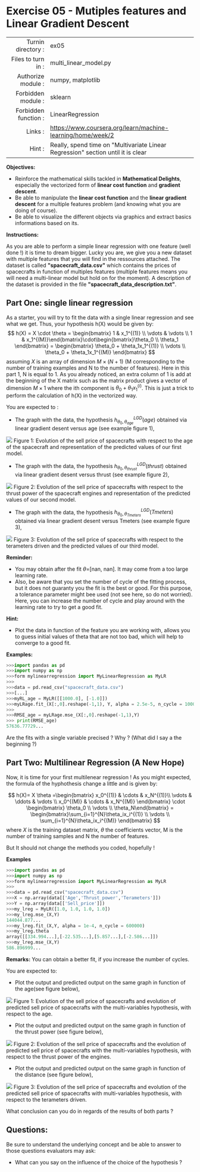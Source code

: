 # Exercise 05 - Mutiples features and Linear Gradient Descent

|                         |                    |
| -----------------------:| ------------------ |
|   Turnin directory :    |  ex05              |
|   Files to turn in :    |  multi_linear\_model.py  |
|   Authorize module :    |  numpy, matplotlib |
|   Forbidden module :    |  sklearn           |
|   Forbidden function :  |  LinearRegression  |
|   Links :               | https://www.coursera.org/learn/machine-learning/home/week/2  |
|   Hint :                | Really, spend time on "Multivariate Linear Regression" section until it is clear |

**Objectives:** 

* Reinforce the mathematical skills tackled in **Mathematical Delights**, especially the vectorized form of __linear cost function__ and __gradient descent__.
* Be able to manipulate the __linear cost function__ and the __linear gradient descent__ for a multiple features problem (and knowing what you are doing of course).
* Be able to visualize the different objects via graphics and extract basics informations based on its.


**Instructions:**

As you are able to perform a simple linear regression with one feature (well done !) it is time to dream bigger.
Lucky you are, we give you a new dataset with multiple features that you will find in the ressources attached.
The dataset is called __"spacecraft_data.csv"__ which contains the prices of spacecrafts in function of multiples features (multiple features means you will need a multi-linear model but hold on for the moment). A description of the dataset is provided in the file __"spacecraft_data_description.txt"__.


## Part One: single linear regression

As a starter, you will try to fit the data with a single linear regression and see what we get.
Thus, your hypothesis h(X) would be given by:
$$
h(X) = X \cdot \theta = \begin{bmatrix} 1 & x_1^{(1)} \\ \vdots & \vdots \\ 1 & x_1^{(M)}\end{bmatrix}\cdot\begin{bmatrix}\theta_0 \\ \theta_1 \end{bmatrix} = \begin{bmatrix} \theta_0 + \theta_1x_1^{(1)} \\ \vdots \\ \theta_0 + \theta_1x_1^{(M)} \end{bmatrix}
$$
assuming $X$ is an array of dimension $M \times (N+1)$ (M corresponding to the number of training examples and N to the number of features). Here in this part 1, N is equal to 1.
As you already noticed, an extra column of 1 is add at the beginning of the X matrix such as the matrix product gives a vector of dimension $M \times 1$ where the ith component is $\theta_0 + \theta_1x_1^{(i)}$. This is just a trick to perform the calculation of h(X) in the vectorized way.

You are expected to :
* The graph with the data, the hypothesis $h_{{\theta_0,\theta_{age}}}^{LGD}(age)$ obtained via linear gradient desent versus age (see example figure 1),

<img src="day01/assets/ex05_price_vs_age_part1.png" />
Figure 1: Evolution of the sell price of spacecrafts with respect to the age of the spacecraft and representation of the predicted values of our first model.

* The graph with the data, the hypothesis $h_{{\theta_0,\theta_{thrust}}}^{LGD}(thrust)$ obtained via linear gradient desent versus thrust (see example figure 2),

<img src="day01/assets/ex05_price_vs_thrust_part1.png" />
Figure 2: Evolution of the sell price of spacecrafts with respect to the thrust power of the spacecraft engines and representation of the predicted values of our second model.

* The graph with the data, the hypothesis $h_{{\theta_0,\theta_{Tmeters}}}^{LGD}(Tmeters)$ obtained via linear gradient desent versus Tmeters (see example figure 3),

<img src="day01/assets/ex05_price_vs_Tmeters_part1.png" />
Figure 3: Evolution of the sell price of spacecrafts with respect to the terameters driven and the predicted values of our third model.

**Reminder:**
* You may obtain after the fit $\theta$=[nan, nan]. It may come from a too large learning rate. 
* Also, be aware that you set the number of cycle of the fitting process, but it does not guaranty you the fit is the best or good. For this purpose, a tolerance parameter might bee used (not see here, so do not worried).
Here, you can increase the number of cycle and play around with the learning rate to try to get a good fit.

**Hint:**
* Plot the data in function of the feature you are working with, allows you to guess initial values of theta that are not too bad, which will help to converge to a good fit.

**Examples:**
```python
>>>import pandas as pd
>>>import numpy as np
>>>form mylinearregression import MyLinearRegression as MyLR
>>>
>>>data = pd.read_csv("spacecraft_data.csv")
>>>[...]
>>>myRL_age = MyLR([[1000.0], [-1.0]])
>>>myLRage.fit_(X[:,0].reshape(-1,1), Y, alpha = 2.5e-5, n_cycle = 100000)
>>>
>>>RMSE_age = myLRage.mse_(X[:,0].reshape(-1,1),Y)
>>> print(RMSE_age)
57636.77729...
```

Are the fits with a single variable precised ? Why ? (What did I say a the beginning ?)

## Part Two: Multilinear Regression (A New Hope)

Now, it is time for your first multilenear regression !
As you might expected, the formula of the hyphothesis change a little and is given by:

$$
h(X)= X \theta
  =\begin{bmatrix} x_0^{(1)} & \cdots & x_N^{(1)}\\ \vdots & \ddots & \vdots \\ x_0^{(M)} & \cdots & x_N^{(M)}  \end{bmatrix} \cdot \begin{bmatrix} \theta_0 \\ \vdots \\ \theta_N\end{bmatrix}
  = \begin{bmatrix}\sum_{i=1}^{N}\theta_ix_i^{(1)} \\ \vdots \\ \sum_{i=1}^{N}\theta_ix_i^{(M)} \end{bmatrix}
$$
where $X$ is the training dataset matrix, $\theta$ the coefficients vector, M is the number of training samples and N the number of features.

But It should not change the methods you coded, hopefully !

**Examples**
```python
>>>import pandas as pd
>>>import numpy as np
>>>form mylinearregression import MyLinearRegression as MyLR
>>>
>>>data = pd.read_csv("spacecraft_data.csv")
>>>X = np.array(data[['Age','Thrust_power','Terameters']])
>>>Y = np.array(data[['Sell_price']])
>>>my_lreg = MyLR([1.0, 1.0, 1.0, 1.0])
>>>my_lreg.mse_(X,Y)
144044.877...
>>>my_lreg.fit_(X,Y, alpha = 1e-4, n_cycle = 600000)
>>>my_lreg.theta
array([[334.994...],[-22.535...],[5.857...],[-2.586...]])
>>>my_lreg.mse_(X,Y)
586.896999...
```
**Remarks:**
You can obtain a better fit, if you increase the number of cycles.

You are expected to:
* Plot the output and predicted output on the same graph in function of the age(see figure below),
<img src="day01/assets/ex05_price_vs_age_part2.png" />
Figure 1: Evolution of the sell price of spacecrafts and evolution of predicted sell price of spacecrafts with the multi-variables hypothesis, with respect to the age.

* Plot the output and predicted output on the same graph in function of the thrust power (see figure below),
<img src="day01/assets/ex05_price_vs_thrust_part2.png" />
Figure 2: Evolution of the sell price of spacecrafts and the evolution of predicted sell price of spacecrafts with the multi-variables hypothesis, with respect to the thrust power of the engines.

* Plot the output and predicted output on the same graph in function of the distance (see figure below),
<img src="day01/assets/ex05_price_vs_Tmeters_part2.png" />
Figure 3: Evolution of the sell price of spacecrafts and evolution of the predicted sell price of spacecrafts with multi-variables hypothesis, with respect to the terameters driven.

What conclusion can you do in regards of the results of both parts ?

## Questions:

Be sure to understand the underlying concept and be able to answer to those questions evaluators may ask:
* What can you say on the influence of the choice of the hypothesis ?
